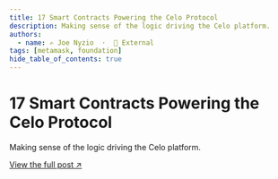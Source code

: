 ```yaml
---
title: 17 Smart Contracts Powering the Celo Protocol
description: Making sense of the logic driving the Celo platform.
authors:
  - name: ✍️ Joe Nyzio  ·  🔗 External
tags: [metamask, foundation]
hide_table_of_contents: true
---
```


# 17 Smart Contracts Powering the Celo Protocol

Making sense of the logic driving the Celo platform.

[View the full post ↗️](https://medium.com/celodevelopers/17-powerful-celo-protocol-core-contracts-you-need-to-know-d84c1fbc5a6)

<!--truncate-->
